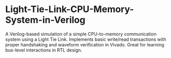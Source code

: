 # Light-Tie-Link-CPU-Memory-System-in-Verilog
A Verilog-based simulation of a simple CPU-to-memory communication system using a Light Tie Link. Implements basic write/read transactions with proper handshaking and waveform verification in Vivado. Great for learning bus-level interactions in RTL design.
